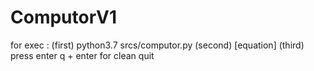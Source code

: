 # ComputorV1
for exec : (first) python3.7 srcs/computor.py
(second) [equation]
(third) press enter
q + enter for clean quit

